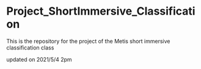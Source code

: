 # Project_ShortImmersive_Classification

This is the repository for the project of the Metis short immersive classification class

updated on 2021/5/4 2pm
